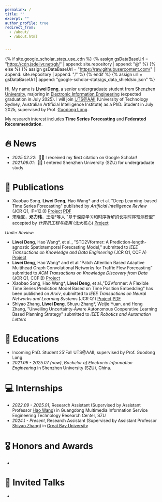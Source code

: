 ```yaml
---
permalink: /
title: ""
excerpt: ""
author_profile: true
redirect_from: 
  - /about/
  - /about.html


---
```


{% if site.google_scholar_stats_use_cdn %}
{% assign gsDataBaseUrl = "https://cdn.jsdelivr.net/gh/" | append: site.repository | append: "@" %}
{% else %}
{% assign gsDataBaseUrl = "https://raw.githubusercontent.com/" | append: site.repository | append: "/" %}
{% endif %}
{% assign url = gsDataBaseUrl | append: "google-scholar-stats/gs_data_shieldsio.json" %}

<span class='anchor' id='about-me'></span>

Hi, My name is **Liwei Deng**, a senior undergraduate student from [Shenzhen University](https://www.szu.edu.cn/), majoring in [Electronic Information Engineering](https://ceie.szu.edu.cn/) (expected graduation in July 2025). I will join [UTS@AAII](https://www.uts.edu.au/research/australian-artificial-intelligence-institute) (University of Technology Sydney, Australian Artificial Intelligence Institute) as a PhD. Student in July 2025, supervised by Prof. [Guodong Long](https://guodonglong.github.io/).

My research interest includes **Time Series Forecasting** and **Federated Recommendation**. 


# 🔥 News

- *2025.02.22*: &nbsp;🎉🎉 I received my **first** citation on Google Scholar!
- *2021.09.01*: &nbsp;🎉🎉 I entered Shenzhen University (SZU) for undergraduate study

# 📝 Publications 

- Xiaobao Song, **Liwei Deng**, Hao Wang\* and et al. "Deep Learning-based Time Series Forecasting" published by *Artificial Intelligence Review* (JCR Q1, IF=12.0) [Project](https://github.com/TCCofWANG/Deep-Learning-based-Time-Series-Forecasting) [PDF](https://doi.org/10.1007/s10462-024-10989-8)
- 宋晓宝，**邓力玮**，王浩*等人 "基于深度学习和时序拆解的长期时序预测模型" accepted by *计算机工程与应用* (北大核心) [Project](https://github.com/TCCofWANG/Deep_Time_Series)

*Under Review:*

- **Liwei Deng**, Hao Wang\*, et al., "STD2Vformer: A Prediction-length-agnostic Spatiotemporal Forecasting Model," submitted to *IEEE Transactions on Knowledge and Data Engineering* (JCR Q1, CCF A) [Project](https://github.com/LiweiDengDavid/STD2Vformer) 
- **Liwei Deng**, Hao Wang\* and et al.“Patch Attention Based Adaptive Multihead Graph Convolutional Networks for Traffic Flow Forecasting” submitted to *ACM Transactions on Knowledge Discovery from Data* (JCR Q1, CCF B) [Project](https://github.com/LiweiDengDavid/PA2MGCN)
- Xiaobao Song, Hao Wang\*, **Liwei Deng**, et al.,"D2Vformer: A Flexible Time Series Prediction Model Based on Time Position Embedding" has been published on *Arxiv*, submitted to *IEEE Transactions on Neural Networks and Learning Systems* (JCR Q1) [Project](https://github.com/TCCofWANG/D2Vformer) [PDF](https://doi.org/10.48550/arXiv.2409.11024)
- Shiyao Zhang, **Liwei Deng**, Shuyu Zhang*, Weijie Yuan, and Hong Zhang, "Unveiling Uncertainty-Aware Autonomous Cooperative Learning Based Planning Strategy" submitted to *IEEE Robotics and Automation Letters* 

# 📖 Educations

- Incoming PhD. Student 25'Fall UTS@AAII,  supervised by Prof. Guodong Long.
- *2021.09 - 2025.07 (now)*, *Bachelor of Electronic Information Engineering* in Shenzhen University (SZU), China. 

# 💻 Internships

- *2022.09 - 2025.01*, Research Assistant (Supervised by Assistant Professor [Hao Wang](https://tccofwang.github.io/index.html)) in Guangdong Multimedia Information Service Engineering Technology Research Center, SZU
- *2024.1 - Present*, Research Assistant (Supervised by Assistant Professor [Shiyao Zhang](https://jasonzhangs001.github.io/shiyaozhang/)) in [Great Bay University](https://www.gbu.edu.cn/)

# 🎖 Honors and Awards

- 

# 💬 Invited Talks

- 

